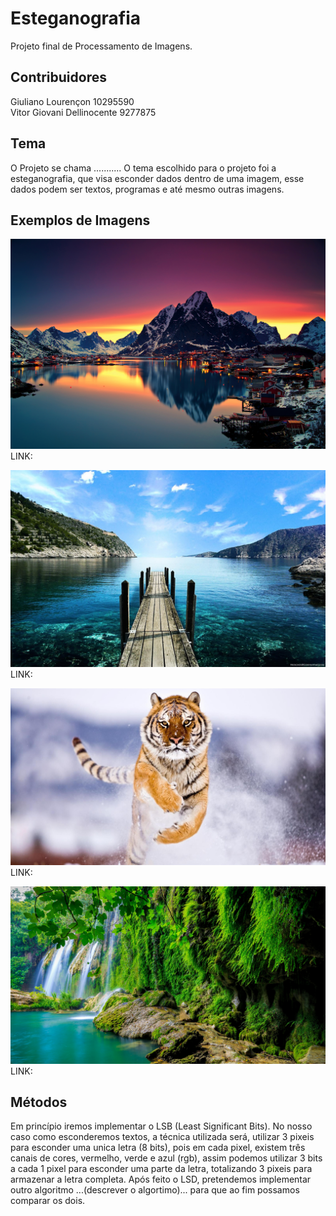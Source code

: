 # Esteganografia
Projeto final de Processamento de Imagens.

## Contribuidores

Giuliano Lourençon  10295590<br />
Vitor Giovani Dellinocente 9277875<br />

## Tema
O Projeto se chama ...........
O tema escolhido para o projeto foi a esteganografia, que visa esconder dados dentro de uma imagem, esse dados podem ser textos, programas e até mesmo outras imagens. 

## Exemplos de Imagens
![Imagem Montanha](https://github.com/VitorGDellino/Steganography/blob/master/images/mountain.jpg)<br />
LINK: <br />

![Imagem Mar](https://github.com/VitorGDellino/Steganography/blob/master/images/sea.jpg)<br />
LINK: <br />

![Imagem Tigre](https://github.com/VitorGDellino/Steganography/blob/master/images/tiger.jpg)<br />
LINK: <br />

![Imagem Cachoeira](https://github.com/VitorGDellino/Steganography/blob/master/images/waterfall.jpg)<br />
LINK: <br />

## Métodos
Em princípio iremos implementar o LSB (Least Significant Bits). No nosso caso como esconderemos textos, a técnica utilizada será, utilizar 3 pixeis para esconder uma unica letra (8 bits), pois em cada pixel, existem três canais de cores, vermelho, verde e azul (rgb), assim podemos utilizar 3 bits a cada 1 pixel para esconder uma parte da letra, totalizando 3 pixeis para armazenar a letra completa. Após feito o LSD, pretendemos implementar outro algoritmo ...(descrever o algortimo)... para que ao fim possamos comparar os dois. 
